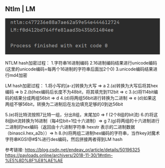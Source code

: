 ## Ntlm | LM ##
![](1.png)

NTLM hash加密过程：
 1.字符串16进制编码
 2.16进制编码结果进行unicode编码 (这里的unicode编码=每两个16进制的字符串后面加2个0)
 3.unicode编码结果进行md4加密


LM hash加密过程：
 1.将小写的[a-z]转换为大写 => a
 2.(a)转换为大写后将其hex编码 => b
 2.(b)hex编码后长度不为48bit，将其填充到112bit => c
 3.(c)将114bit编码的结果分成两组56bit => d
 4.(d)将两组56bit进行转换为二进制 => e
 	(d)如果这两组不够56bit，转换为二进制后在左边填充足够的0到达56bit

 5.(e)将比特流按照7比特一组，分出8组，末尾加0 => f (2个8组的bit流)
 6.(f)将这8组bit流转换为16进制（每4位bit=1位十六进制）=> g
 7.(g)将两组的十六进制进行二进制的hex编码（返回由十六进制字符串 hexstr 表示的二进制数据（binascii.hex_a2b））=> h
 8.(h)将两组二进制hex编码的字符串，当作key对魔术字符串KGS!@#$%进行des编码，然后拼接两者得到LM hash


 参考链接:
 https://blog.csdn.net/endeav_or/article/details/50196325
 https://payloads.online/archivers/2018-11-30/1#ntlm-%E5%8D%8F%E8%AE%AE
